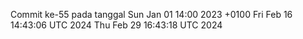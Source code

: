 Commit ke-55 pada tanggal Sun Jan 01 14:00 2023 +0100
Fri Feb 16 14:43:06 UTC 2024
Thu Feb 29 16:43:18 UTC 2024
